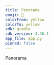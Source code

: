 ```yaml
---
title: Panorama
emoji: 🦀
colorFrom: yellow
colorTo: yellow
sdk: gradio
sdk_version: 4.36.1
app_file: app.py
pinned: false
---
```


Panorama
